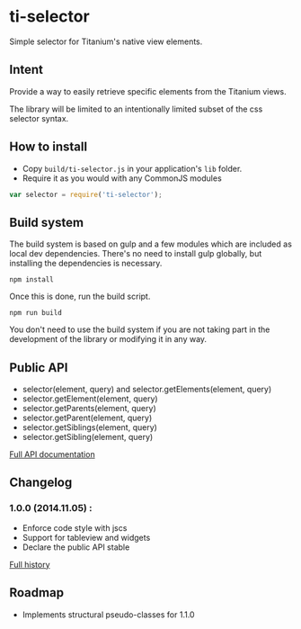 # ti-selector

Simple selector for Titanium's native view elements.

## Intent

Provide a way to easily retrieve specific elements from the Titanium views.

The library will be limited to an intentionally limited subset of the css selector syntax.

## How to install

 * Copy ```build/ti-selector.js``` in your application's ```lib``` folder.
 * Require it as you would with any CommonJS modules

```js
var selector = require('ti-selector');
```

## Build system

The build system is based on gulp and a few modules which are included as local dev dependencies.
There's no need to install gulp globally, but installing the dependencies is necessary.

```npm install```

Once this is done, run the build script.

```npm run build```

You don't need to use the build system if you are not taking part in the development of the library or modifying it in any way.

## Public API

 * selector(element, query) and selector.getElements(element, query)
 * selector.getElement(element, query)
 * selector.getParents(element, query)
 * selector.getParent(element, query)
 * selector.getSiblings(element, query)
 * selector.getSibling(element, query)

[Full API documentation](https://github.com/kchapelier/ti-selector/blob/master/API.md)

## Changelog

### 1.0.0 (2014.11.05) :

 * Enforce code style with jscs
 * Support for tableview and widgets
 * Declare the public API stable

[Full history](https://github.com/kchapelier/ti-selector/blob/master/CHANGELOG.md)

## Roadmap

 * Implements structural pseudo-classes for 1.1.0
